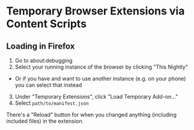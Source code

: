 # Temporary Browser Extensions via Content Scripts

## Loading in Firefox

1. Go to about:debugging
2. Select your running instance of the browser by clicking "This Nightly"
  * Or if you have and want to use another instance (e.g. on your phone) you can select that instead
3. Under "Temporary Extensions", click "Load Temporary Add-on..."
4. Select `path/to/manifest.json`

There's a "Reload" button for when you changed anything (including included files) in the extension.

